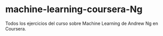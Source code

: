 # machine-learning-coursera-Ng
Todos los ejercicios del curso sobre Machine Learning de Andrew Ng en Coursera.

